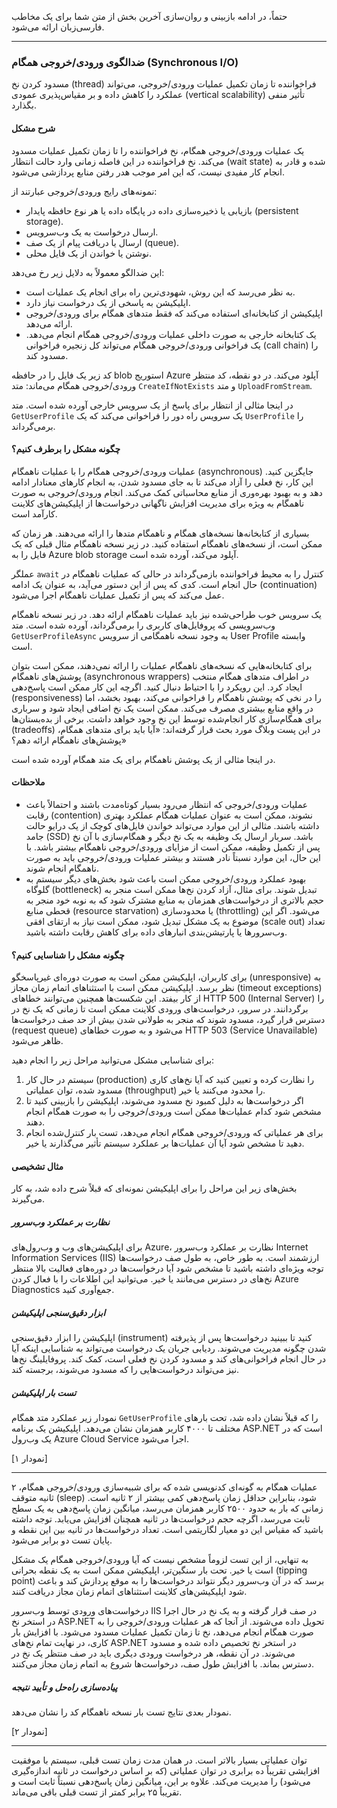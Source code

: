 حتماً، در ادامه بازبینی و روان‌سازی آخرین بخش از متن شما برای یک مخاطب فارسی‌زبان ارائه می‌شود.

---

### **ضدالگوی ورودی/خروجی همگام (Synchronous I/O)**

مسدود کردن نخ (thread) فراخواننده تا زمان تکمیل عملیات ورودی/خروجی، می‌تواند عملکرد را کاهش داده و بر مقیاس‌پذیری عمودی (vertical scalability) تأثیر منفی بگذارد.

#### **شرح مشکل**

یک عملیات ورودی/خروجی همگام، نخ فراخواننده را تا زمان تکمیل عملیات مسدود می‌کند. نخ فراخواننده در این فاصله زمانی وارد حالت انتظار (wait state) شده و قادر به انجام کار مفیدی نیست، که این امر موجب هدر رفتن منابع پردازشی می‌شود.

نمونه‌های رایج ورودی/خروجی عبارتند از:
*   بازیابی یا ذخیره‌سازی داده در پایگاه داده یا هر نوع حافظه پایدار (persistent storage).
*   ارسال درخواست به یک وب‌سرویس.
*   ارسال یا دریافت پیام از یک صف (queue).
*   نوشتن یا خواندن از یک فایل محلی.

این ضدالگو معمولاً به دلایل زیر رخ می‌دهد:
*   به نظر می‌رسد که این روش، شهودی‌ترین راه برای انجام یک عملیات است.
*   اپلیکیشن به پاسخی از یک درخواست نیاز دارد.
*   اپلیکیشن از کتابخانه‌ای استفاده می‌کند که فقط متدهای همگام برای ورودی/خروجی ارائه می‌دهد.
*   یک کتابخانه خارجی به صورت داخلی عملیات ورودی/خروجی همگام انجام می‌دهد. یک فراخوانی ورودی/خروجی همگام می‌تواند کل زنجیره فراخوانی (call chain) را مسدود کند.

کد زیر یک فایل را در حافظه blob استوریج Azure آپلود می‌کند. در دو نقطه، کد منتظر ورودی/خروجی همگام می‌ماند: متد `CreateIfNotExists` و متد `UploadFromStream`.

در اینجا مثالی از انتظار برای پاسخ از یک سرویس خارجی آورده شده است. متد `GetUserProfile` یک سرویس راه دور را فراخوانی می‌کند که یک `UserProfile` را برمی‌گرداند.

#### **چگونه مشکل را برطرف کنیم؟**

عملیات ورودی/خروجی همگام را با عملیات ناهمگام (asynchronous) جایگزین کنید. این کار، نخ فعلی را آزاد می‌کند تا به جای مسدود شدن، به انجام کارهای معنادار ادامه دهد و به بهبود بهره‌وری از منابع محاسباتی کمک می‌کند. انجام ورودی/خروجی به صورت ناهمگام به ویژه برای مدیریت افزایش ناگهانی درخواست‌ها از اپلیکیشن‌های کلاینت کارآمد است.

بسیاری از کتابخانه‌ها نسخه‌های همگام و ناهمگام متدها را ارائه می‌دهند. هر زمان که ممکن است، از نسخه‌های ناهمگام استفاده کنید. در زیر نسخه ناهمگام مثال قبلی که یک فایل را به Azure blob storage آپلود می‌کند، آورده شده است.

عملگر `await` کنترل را به محیط فراخواننده بازمی‌گرداند در حالی که عملیات ناهمگام در حال انجام است. کدی که پس از این دستور می‌آید، به عنوان یک ادامه (continuation) عمل می‌کند که پس از تکمیل عملیات ناهمگام اجرا می‌شود.

یک سرویس خوب طراحی‌شده نیز باید عملیات ناهمگام ارائه دهد. در زیر نسخه ناهمگام وب‌سرویسی که پروفایل‌های کاربری را برمی‌گرداند، آورده شده است. متد `GetUserProfileAsync` به وجود نسخه ناهمگامی از سرویس User Profile وابسته است.

برای کتابخانه‌هایی که نسخه‌های ناهمگام عملیات را ارائه نمی‌دهند، ممکن است بتوان پوشش‌های ناهمگام (asynchronous wrappers) در اطراف متدهای همگام منتخب ایجاد کرد. این رویکرد را با احتیاط دنبال کنید. اگرچه این کار ممکن است پاسخ‌دهی (responsiveness) را در نخی که پوشش ناهمگام را فراخوانی می‌کند، بهبود بخشد، اما در واقع منابع بیشتری مصرف می‌کند. ممکن است یک نخ اضافی ایجاد شود و سرباری برای همگام‌سازی کار انجام‌شده توسط این نخ وجود خواهد داشت. برخی از بده‌بستان‌ها (tradeoffs) در این پست وبلاگ مورد بحث قرار گرفته‌اند: «آیا باید برای متدهای همگام، پوشش‌های ناهمگام ارائه دهم؟»

در اینجا مثالی از یک پوشش ناهمگام برای یک متد همگام آورده شده است.

#### **ملاحظات**
*   عملیات ورودی/خروجی که انتظار می‌رود بسیار کوتاه‌مدت باشند و احتمالاً باعث رقابت (contention) نشوند، ممکن است به عنوان عملیات همگام عملکرد بهتری داشته باشند. مثالی از این موارد می‌تواند خواندن فایل‌های کوچک از یک درایو حالت جامد (SSD) باشد. سربار ارسال یک وظیفه به یک نخ دیگر و همگام‌سازی با آن نخ پس از تکمیل وظیفه، ممکن است از مزایای ورودی/خروجی ناهمگام بیشتر باشد. با این حال، این موارد نسبتاً نادر هستند و بیشتر عملیات ورودی/خروجی باید به صورت ناهمگام انجام شوند.
*   بهبود عملکرد ورودی/خروجی ممکن است باعث شود بخش‌های دیگر سیستم به گلوگاه (bottleneck) تبدیل شوند. برای مثال، آزاد کردن نخ‌ها ممکن است منجر به حجم بالاتری از درخواست‌های همزمان به منابع مشترک شود که به نوبه خود منجر به قحطی منابع (resource starvation) یا محدودسازی (throttling) می‌شود. اگر این موضوع به یک مشکل تبدیل شود، ممکن است نیاز به ارتقای افقی (scale out) تعداد وب‌سرورها یا پارتیشن‌بندی انبارهای داده برای کاهش رقابت داشته باشید.

#### **چگونه مشکل را شناسایی کنیم؟**
برای کاربران، اپلیکیشن ممکن است به صورت دوره‌ای غیرپاسخگو (unresponsive) به نظر برسد. اپلیکیشن ممکن است با استثناهای اتمام زمان مجاز (timeout exceptions) از کار بیفتد. این شکست‌ها همچنین می‌توانند خطاهای HTTP 500 (Internal Server) را برگردانند. در سرور، درخواست‌های ورودی کلاینت ممکن است تا زمانی که یک نخ در دسترس قرار گیرد، مسدود شوند که منجر به طولانی شدن بیش از حد صف درخواست‌ها (request queue) می‌شود و به صورت خطاهای HTTP 503 (Service Unavailable) ظاهر می‌شود.

برای شناسایی مشکل می‌توانید مراحل زیر را انجام دهید:
1.  سیستم در حال کار (production) را نظارت کرده و تعیین کنید که آیا نخ‌های کاری مسدود شده، توان عملیاتی (throughput) را محدود می‌کنند یا خیر.
2.  اگر درخواست‌ها به دلیل کمبود نخ مسدود می‌شوند، اپلیکیشن را بازبینی کنید تا مشخص شود کدام عملیات‌ها ممکن است ورودی/خروجی را به صورت همگام انجام دهند.
3.  برای هر عملیاتی که ورودی/خروجی همگام انجام می‌دهد، تست بار کنترل‌شده انجام دهید تا مشخص شود آیا آن عملیات‌ها بر عملکرد سیستم تأثیر می‌گذارند یا خیر.

#### **مثال تشخیصی**
بخش‌های زیر این مراحل را برای اپلیکیشن نمونه‌ای که قبلاً شرح داده شد، به کار می‌گیرند.

##### **نظارت بر عملکرد وب‌سرور**
برای اپلیکیشن‌های وب و وب‌رول‌های Azure، نظارت بر عملکرد وب‌سرور Internet Information Services (IIS) ارزشمند است. به طور خاص، به طول صف درخواست‌ها توجه ویژه‌ای داشته باشید تا مشخص شود آیا درخواست‌ها در دوره‌های فعالیت بالا منتظر نخ‌های در دسترس می‌مانند یا خیر. می‌توانید این اطلاعات را با فعال کردن Azure Diagnostics جمع‌آوری کنید.

##### **ابزار دقیق‌سنجی اپلیکیشن**
اپلیکیشن را ابزار دقیق‌سنجی (instrument) کنید تا ببینید درخواست‌ها پس از پذیرفته شدن چگونه مدیریت می‌شوند. ردیابی جریان یک درخواست می‌تواند به شناسایی اینکه آیا در حال انجام فراخوانی‌های کند و مسدود کردن نخ فعلی است، کمک کند. پروفایلینگ نخ‌ها نیز می‌تواند درخواست‌هایی را که مسدود می‌شوند، برجسته کند.

##### **تست بار اپلیکیشن**
نمودار زیر عملکرد متد همگام `GetUserProfile` را که قبلاً نشان داده شد، تحت بارهای مختلف تا ۴۰۰۰ کاربر همزمان نشان می‌دهد. اپلیکیشن یک برنامه ASP.NET است که در یک وب‌رول Azure Cloud Service اجرا می‌شود.

[نمودار ۱]

---

عملیات همگام به گونه‌ای کدنویسی شده که برای شبیه‌سازی ورودی/خروجی همگام، ۲ ثانیه متوقف (sleep) شود، بنابراین حداقل زمان پاسخ‌دهی کمی بیشتر از ۲ ثانیه است. زمانی که بار به حدود ۲۵۰۰ کاربر همزمان می‌رسد، میانگین زمان پاسخ‌دهی به یک سطح ثابت می‌رسد، اگرچه حجم درخواست‌ها در ثانیه همچنان افزایش می‌یابد. توجه داشته باشید که مقیاس این دو معیار لگاریتمی است. تعداد درخواست‌ها در ثانیه بین این نقطه و پایان تست دو برابر می‌شود.

به تنهایی، از این تست لزوماً مشخص نیست که آیا ورودی/خروجی همگام یک مشکل است یا خیر. تحت بار سنگین‌تر، اپلیکیشن ممکن است به یک نقطه بحرانی (tipping point) برسد که در آن وب‌سرور دیگر نتواند درخواست‌ها را به موقع پردازش کند و باعث شود اپلیکیشن‌های کلاینت استثناهای اتمام زمان مجاز دریافت کنند.

درخواست‌های ورودی توسط وب‌سرور IIS در صف قرار گرفته و به یک نخ در حال اجرا در استخر نخ ASP.NET تحویل داده می‌شوند. از آنجا که هر عملیات ورودی/خروجی را به صورت همگام انجام می‌دهد، نخ تا زمان تکمیل عملیات مسدود می‌شود. با افزایش بار کاری، در نهایت تمام نخ‌های ASP.NET در استخر نخ تخصیص داده شده و مسدود می‌شوند. در آن نقطه، هر درخواست ورودی دیگری باید در صف منتظر یک نخ در دسترس بماند. با افزایش طول صف، درخواست‌ها شروع به اتمام زمان مجاز می‌کنند.

##### **پیاده‌سازی راه‌حل و تأیید نتیجه**
نمودار بعدی نتایج تست بار نسخه ناهمگام کد را نشان می‌دهد.

[نمودار ۲]

---

توان عملیاتی بسیار بالاتر است. در همان مدت زمان تست قبلی، سیستم با موفقیت افزایشی تقریباً ده برابری در توان عملیاتی (که بر اساس درخواست در ثانیه اندازه‌گیری می‌شود) را مدیریت می‌کند. علاوه بر این، میانگین زمان پاسخ‌دهی نسبتاً ثابت است و تقریباً ۲۵ برابر کمتر از تست قبلی باقی می‌ماند.
